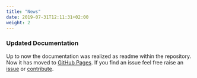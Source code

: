 ```yaml
---
title: "News"
date: 2019-07-31T12:11:31+02:00
weight: 2
---
```

### Updated Documentation

Up to now the documentation was realized as readme within the repository.
Now it has moved to [GitHub Pages](http://genivi.github.io/vehicle_signal_specification/).
If you find an issue feel free raise an [issue](https://github.com/GENIVI/vehicle_signal_specification/issues) or
[contribute](/vehicle_signal_specification/tools/vss_documentation).
